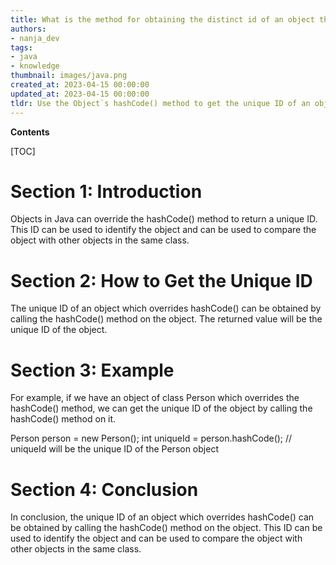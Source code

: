 ```yaml
---
title: What is the method for obtaining the distinct id of an object that has overridden hashcode()?
authors:
- nanja_dev
tags:
- java
- knowledge
thumbnail: images/java.png
created_at: 2023-04-15 00:00:00
updated_at: 2023-04-15 00:00:00
tldr: Use the Object`s hashCode() method to get the unique ID of an object which overrides hashCode().
---
```


**Contents**

[TOC]

# Section 1: Introduction

Objects in Java can override the hashCode() method to return a unique ID. This ID can be used to identify the object and can be used to compare the object with other objects in the same class.

# Section 2: How to Get the Unique ID

The unique ID of an object which overrides hashCode() can be obtained by calling the hashCode() method on the object. The returned value will be the unique ID of the object.

# Section 3: Example

For example, if we have an object of class Person which overrides the hashCode() method, we can get the unique ID of the object by calling the hashCode() method on it.

Person person = new Person(); 
int uniqueId = person.hashCode(); // uniqueId will be the unique ID of the Person object

# Section 4: Conclusion

In conclusion, the unique ID of an object which overrides hashCode() can be obtained by calling the hashCode() method on the object. This ID can be used to identify the object and can be used to compare the object with other objects in the same class.
